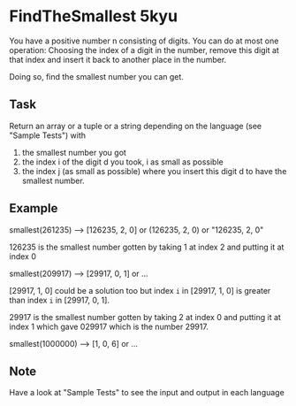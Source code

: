 # FindTheSmallest 5kyu

You have a positive number n consisting of digits. You can do at most one operation:
Choosing the index of a digit in the number,
remove this digit at that index and insert it back to another place in the number.

Doing so, find the smallest number you can get.

## Task

Return an array or a tuple or a string depending on the language (see "Sample Tests") with

1) the smallest number you got
2) the index i of the digit d you took, i as small as possible
3) the index j (as small as possible) where you insert this digit d to have the smallest number.

## Example

smallest(261235) --> [126235, 2, 0] or (126235, 2, 0) or "126235, 2, 0"

126235 is the smallest number gotten by taking 1 at index 2 and putting it at index 0

smallest(209917) --> [29917, 0, 1] or ...

[29917, 1, 0] could be a solution too but index `i` in [29917, 1, 0] is greater than
index `i` in [29917, 0, 1].

29917 is the smallest number gotten by taking 2 at index 0 and
putting it at index 1 which gave 029917 which is the number 29917.

smallest(1000000) --> [1, 0, 6] or ...

## Note

Have a look at "Sample Tests" to see the input and output in each language
